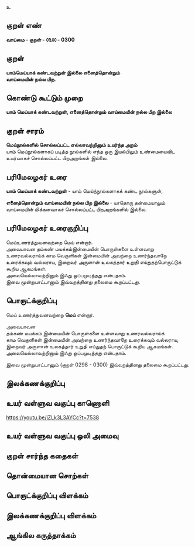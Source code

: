 உ

## குறள் எண் 

**வாய்மை - குறள் - ௦௩௦௦ - 0300**  

## குறள் 

**யாம்மெய்யாக் கண்டவற்றுள் இல்லை எனைத்தொன்றும்  
வாய்மையின் நல்ல பிற.**

## கொண்டு கூட்டும் முறை

**யாம் மெய்யாக் கண்டவற்றுள், எனைத்தொன்றும் வாய்மையின் நல்ல பிற இல்லை**

## குறள் சாரம் 

**மெய்நூல்களில் சொல்லப்பட்ட எல்லாவற்றினும் உயர்ந்த அறம்**  
யாம் மெய்நூல்களாகப் படித்த நூல்களில் எந்த ஒரு இயல்பிலும் உண்மையைவிட உயர்வாகச் சொல்லப்பட்ட பிறஅறங்கள் இல்லை.  

## பரிமேலழகர் உரை

**யாம் மெய்யாக் கண்டவற்றுள்** - யாம் மெய்ந்நூல்களாகக் கண்ட நூல்களுள்,   

**எனைத்தொன்றும் வாய்மையின் நல்ல பிற இல்லை** - யாதொரு தன்மையாலும் வாய்மையின் மிக்கனவாகச் சொல்லப்பட்ட பிறஅறங்களில் இல்லை.  

## பரிமேலழகர் உரைகுறிப்பு   

மெய்உணர்த்துவனவற்றை மெய் என்றார்.   
அவையாவன தம்கண் மயக்கம்இன்மையின் பொருள்களை உள்ளவாறு உணரவல்லராய்க் காம வெகுளிகள் இன்மையின் அவற்றை உணர்ந்தவாறே உரைக்கவும் வல்லராய, இறைவர் அருளான் உலகத்தார் உறுதி எய்துதற்பொருட்டுக் கூறிய ஆகமங்கள்.  
அவையெல்லாவற்றினும் இஃது ஒப்பமுடிந்தது என்பதாம்.  
இவை மூன்றுபாட்டானும் இவ்வறத்தினது தலைமை கூறப்பட்டது.   

## பொருட்க்குறிப்பு 

மெய் உணர்த்துவனவற்றை **மெய்** என்றார்.   

அவையாவன   
தம்கண் மயக்கம் இன்மையின் பொருள்களை உள்ளவாறு உணரவல்லராய்க்   
காம வெகுளிகள் இன்மையின் அவற்றை உணர்ந்தவாறே உரைக்கவும் வல்லராய,  
இறைவர் அருளான் உலகத்தார் உறுதி எய்துதற் பொருட்டுக் கூறிய ஆகமங்கள்.  
அவையெல்லாவற்றினும் இஃது ஒப்பமுடிந்தது என்பதாம்.  

இவை மூன்றுபாட்டானும் (குறள் 0298 - 0300) இவ்வறத்தினது தலைமை கூறப்பட்டது.   

## இலக்கணக்குறிப்பு  


## உயர் வள்ளுவ வகுப்பு காணொளி

https://youtu.be/jZLk3L3AYCc?t=7538

## உயர் வள்ளுவ வகுப்பு ஒலி அமைவு 

 
## குறள் சார்ந்த கதைகள் 


## தொன்மையான சொற்கள்


## பொருட்க்குறிப்பு விளக்கம்


## இலக்கணக்குறிப்பு விளக்கம்


## ஆங்கில கருத்தாக்கம் 


